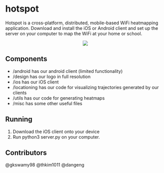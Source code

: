 # hotspot

Hotspot is a cross-platform, distributed, mobile-based WiFi heatmapping application. Download and install the iOS or Android client and set up the server on your computer to map the WiFi at your home or school.

<p align="center">
<img align="center" src="https://challengepost-s3-challengepost.netdna-ssl.com/photos/production/software_photos/000/681/526/datas/gallery.jpg"/>
</p>

## Components
- /android has our android client (limited functionality)
- /design has our logo in full resolution
- /ios has our iOS client
- /locationing has our code for visualizing trajectories generated by our clients
- /utils has our code for generating heatmaps
- /misc has some other useful files

## Running
1) Download the iOS client onto your device
2) Run python3 server.py on your computer.

## Contributors
@gkswamy98
@thkim1011
@dangeng

